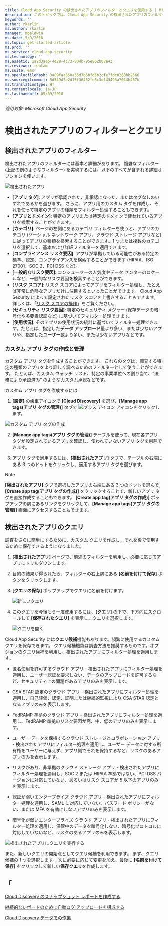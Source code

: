 ```yaml
---
title: Cloud App Security の検出されたアプリのフィルターとクエリを使用する | Microsoft Docs
description: このトピックでは、Cloud App Security の検出されたアプリのフィルターとクエリの一覧を提示し、その使用方法について説明します。
keywords: ''
author: rkarlin
ms.author: rkarlin
manager: mbaldwin
ms.date: 5/9/2018
ms.topic: get-started-article
ms.prod: ''
ms.service: cloud-app-security
ms.technology: ''
ms.assetid: 1a2d3aeb-4e28-4c73-804b-95e862b08e43
ms.reviewer: reutam
ms.suite: ems
ms.openlocfilehash: 3a89faa350a35d7b5bfd5b2cfe7fdc0263bb2566
ms.sourcegitcommit: 5d549d7e2d15f36452fe3c3d143493a7014b457b
ms.translationtype: HT
ms.contentlocale: ja-JP
ms.lasthandoff: 05/09/2018
---
```

*適用対象: Microsoft Cloud App Security*

# <a name="discovered-app-filters-and-queries"></a>検出されたアプリのフィルターとクエリ

## <a name="discovered-app-filters"></a>検出されたアプリのフィルター

検出されたアプリのフィルターには基本と詳細があります。 複雑なフィルター (上記の例のようなフィルター) を実現するには、以下のすべてが含まれる詳細オプションを使います。

![検出されたアプリ](./media/discovered-apps.png)  


- **[アプリ タグ]**: アプリが承認された、非承認になった、またはタグなしのいずれであるかを選びます。 さらに、アプリ用のカスタム タグを作成し、それを使って特定のアプリの種類をフィルター処理することもできます。 
- **[アプリとドメイン]**: 特定のアプリまたは特定のドメインで使われているアプリを検索することができます。 
- **[カテゴリ]**: ページの左側にあるカテゴリ フィルターを使うと、アプリのカテゴリ (ソーシャル ネットワーク アプリ、クラウド ストレージ アプリなど) に従ってアプリの種類を検索することができます。1 つまたは複数のカテゴリを選択して、基本および詳細フィルターを適用できます。
- **[コンプライアンス リスク要因]**: アプリが準拠している可能性がある特定の標準、認定、コンプライアンスを検索することができます (HIPAA、ISO 27001、SOC 2、PCI DSS など)。
- **[一般的なリスク要因]**: コンシューマーの人気度やデータ センターのロケールなど、一般的なリスク要因を検索することができます。
- **[リスク スコア]**: リスク スコアによってアプリをフィルター処理し、たとえば非常に危険なアプリだけに注目するといったことができます。 Cloud App Security によって設定されたリスク スコアを上書きすることもできます。 詳しくは、「[リスク スコアの操作](risk-score.md)」をご覧ください。
- **[セキュリティ リスク要因]**: 特定のセキュリティ メジャー (保存データの暗号化や多要素認証など) に基づいてフィルター処理できます。
- **[使用状況]**: そのアプリの使用状況の統計に基づいてフィルター処理できます。たとえば、指定した**データ アップロード**量より多い、または少ないアプリや、指定した**ユーザー**数より多い、または少ないアプリなどです。

### <a name="creating-and-managing-custom-app-tags"></a>カスタム アプリ タグの作成と管理

カスタム アプリ タグを作成することができます。 これらのタグは、調査する特定の種類のアプリをより詳しく調べるためのフィルターとして使うことができます。 たとえば、カスタム ウォッチ リスト、特定の事業単位への割り当て、“法務により承認済み” のようなカスタム承認などです。

カスタム アプリ タグを作成するには

1. **[設定]** の歯車アイコンで **[Cloud Discovery]** を選び、**[Manage app tags\(アプリ タグの管理\)]** タブで ![プラス アイコン](./media/plus-icon.png) アイコンをクリックします。 

![カスタム アプリ タグの作成](./media/create-app-tag.png)

2. **[Manage app tags\(アプリ タグの管理\)]** テーブルを使って、現在各アプリ タグが設定されているアプリを確認し、使われていないアプリ タグを削除できます。

3. アプリ タグを適用するには、**[検出されたアプリ]** タブで、テーブルの右端にある 3 つのドットをクリックし、適用するアプリ タグを選びます。 

> [!NOTE]
>**[検出されたアプリ]** タブで選択したアプリの右端にある 3 つのドットを選んで **[Create app tag\(アプリ タグの作成\)]** をクリックすることで、新しいアプリ タグを直接作成することもできます。 **[Create app tag\(アプリ タグの作成\)]** ポップアップの隅にあるリンクをクリックして、**[Manage app tags\(アプリ タグの管理\)]** 画面にアクセスすることもできます。

## <a name="discovered-app-queries"></a>検出されたアプリのクエリ

調査をさらに簡単にするために、カスタム クエリを作成し、それを後で使用するために保存できるようになりました。 

1. **[検出されたアプリ]** ページで、前述のフィルターを利用し、必要に応じてアプリにドリルダウンします。 

2. 目的の結果が得られたら、フィルターの右上隅にある **[名前を付けて保存]** ボタンをクリックします。 

3. **[クエリの保存]** ポップアップでクエリに名前を付けます。

   ![新しいクエリ](./media/new-query.png)

4. このクエリを今後もう一度使用するには、**[クエリ]** の下で、下方向にスクロールして **[保存されたクエリ]** を表示し、クエリを選択します。 

   ![クエリを開く](./media/discovered-app-query.png)


Cloud App Security には**クエリ候補**機能もあります。頻繁に使用するカスタム クエリを保存できます。 クエリ候補機能は調査方法を推奨するものです。オプションのクエリ候補を利用し、検出されたアプリにフィルター処理を適用します。

 - 匿名使用を許可するクラウド アプリ - 検出されたアプリにフィルター処理を適用し、ユーザー認証を要求しない、データのアップロードを許可するなど、セキュリティ上の問題があるアプリのみを表示します。

 - CSA STAR 認定のクラウド アプリ - 検出されたアプリにフィルター処理を適用し、自己評価、認定、証明または継続的監視により CSA STAR 認定となるアプリのみを表示します。

 - FedRAMP 準拠のクラウド アプリ - 検出されたアプリにフィルター処理を適用し、FedRAMP 準拠のリスク要因が高、中、低のアプリのみを表示します。 

 - ユーザー データを保持するクラウド ストレージとコラボレーション アプリ - 検出されたアプリにフィルター処理を適用し、ユーザー データに対する所有権をユーザーに与えず、アプリ側でそれを保持するなど、リスクのあるアプリのみを表示します。

 - リスクがあり、非準拠のクラウド ストレージ アプリ - 検出されたアプリにフィルター処理を適用し、SOC 2 または HIPAA 準拠ではない、PCI DSS バージョンに対応していない、あるいはリスク スコアが 5 以下のアプリのみを表示します。

 - 認証が弱いエンタープライズ クラウド アプリ - 検出されたアプリにフィルター処理を適用し、SAML に対応していない、パスワード ポリシーがない、または MFA を有効にしないアプリのみを表示します。

 - 暗号化が弱いエンタープライズ クラウド アプリ - 検出されたアプリにフィルター処理を適用し、保管中のデータを暗号化しない、暗号化プロトコルに対応していないなど、リスクのあるアプリのみを表示します。

![検出されたアプリにクエリを実行する](./media/queries-discovered-apps.png)

 
また、新しいクエリの開始点としてクエリ候補を利用できます。 まず、クエリ候補の 1 つを選択します。 次に必要に応じて変更を加え、最後に **[名前を付けて保存]** をクリックして新しい**保存クエリ**を作成します。


## <a name="see-also"></a>「
 
[Cloud Discovery のスナップショット レポートを作成する](create-snapshot-cloud-discovery-reports.md)

[継続的なレポートのために自動ログ アップロードを構成する](configure-automatic-log-upload-for-continuous-reports.md)

[Cloud Discovery データでの作業](working-with-cloud-discovery-data.md)

